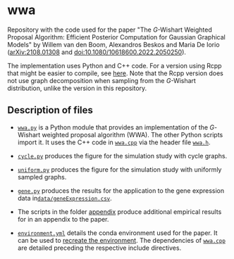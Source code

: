 # wwa

Repository with the code used for the paper "The *G*-Wishart Weighted Proposal
Algorithm: Efficient Posterior Computation for Gaussian Graphical Models" by
Willem van den Boom, Alexandros Beskos and Maria De Iorio
([arXiv:2108.01308](https://arxiv.org/abs/2108.01308) and
[doi:10.1080/10618600.2022.2050250]).

The implementation uses Python and C++ code. For a version using Rcpp that
might be easier to compile, see [here]. Note that the Rcpp version does not use
graph decomposition when sampling from the *G*-Wishart distribution, unlike the
version in this repository.


## Description of files

* [`wwa.py`](wwa.py) is a Python module that provides an implementation of the
*G*-Wishart weighted proposal algorithm (WWA). The other Python scripts import
it. It uses the C++ code in [`wwa.cpp`](wwa.cpp) via the header file
[`wwa.h`](wwa.h).

* [`cycle.py`](cycle.py) produces the figure for the simulation study with
cycle graphs.

* [`uniform.py`](uniform.py) produces the figure for the simulation study with
uniformly sampled graphs.

* [`gene.py`](gene.py) produces the results for the application to the gene
expression data in[`data/geneExpression.csv`](data/geneExpression.csv).

* The scripts in the folder [appendix](appendix/) produce additional empirical
results for in an appendix to the paper.

* [`environment.yml`](environment.yml) details the conda environment used for
the paper. It can be used to [recreate the environment]. The dependencies of
[`wwa.cpp`](wwa.cpp) are detailed preceding the respective include directives.


[doi:10.1080/10618600.2022.2050250]: https://doi.org/10.1080/10618600.2022.2050250
[here]: https://github.com/willemvandenboom/graph-sphere/blob/fbd881fef37003a3eaaa60723a8a73a3d2979b60/graph_sphere_MCMC.R#L40-L73
[recreate the environment]: https://docs.conda.io/projects/conda/en/latest/user-guide/tasks/manage-environments.html#creating-an-environment-from-an-environment-yml-file
